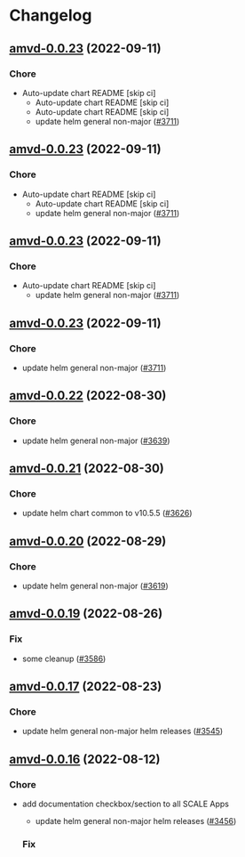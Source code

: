 # Changelog



## [amvd-0.0.23](https://github.com/truecharts/charts/compare/amvd-0.0.22...amvd-0.0.23) (2022-09-11)

### Chore

- Auto-update chart README [skip ci]
  - Auto-update chart README [skip ci]
  - Auto-update chart README [skip ci]
  - update helm general non-major ([#3711](https://github.com/truecharts/charts/issues/3711))




## [amvd-0.0.23](https://github.com/truecharts/charts/compare/amvd-0.0.22...amvd-0.0.23) (2022-09-11)

### Chore

- Auto-update chart README [skip ci]
  - Auto-update chart README [skip ci]
  - update helm general non-major ([#3711](https://github.com/truecharts/charts/issues/3711))




## [amvd-0.0.23](https://github.com/truecharts/charts/compare/amvd-0.0.22...amvd-0.0.23) (2022-09-11)

### Chore

- Auto-update chart README [skip ci]
  - update helm general non-major ([#3711](https://github.com/truecharts/charts/issues/3711))




## [amvd-0.0.23](https://github.com/truecharts/charts/compare/amvd-0.0.22...amvd-0.0.23) (2022-09-11)

### Chore

- update helm general non-major ([#3711](https://github.com/truecharts/charts/issues/3711))




## [amvd-0.0.22](https://github.com/truecharts/charts/compare/amvd-0.0.21...amvd-0.0.22) (2022-08-30)

### Chore

- update helm general non-major ([#3639](https://github.com/truecharts/charts/issues/3639))




## [amvd-0.0.21](https://github.com/truecharts/charts/compare/amvd-0.0.20...amvd-0.0.21) (2022-08-30)

### Chore

- update helm chart common to v10.5.5 ([#3626](https://github.com/truecharts/charts/issues/3626))




## [amvd-0.0.20](https://github.com/truecharts/charts/compare/amvd-0.0.19...amvd-0.0.20) (2022-08-29)

### Chore

- update helm general non-major ([#3619](https://github.com/truecharts/charts/issues/3619))




## [amvd-0.0.19](https://github.com/truecharts/charts/compare/amvd-0.0.17...amvd-0.0.19) (2022-08-26)

### Fix

- some cleanup ([#3586](https://github.com/truecharts/charts/issues/3586))




## [amvd-0.0.17](https://github.com/truecharts/charts/compare/amvd-0.0.16...amvd-0.0.17) (2022-08-23)

### Chore

- update helm general non-major helm releases ([#3545](https://github.com/truecharts/charts/issues/3545))




## [amvd-0.0.16](https://github.com/truecharts/charts/compare/amvd-0.0.15...amvd-0.0.16) (2022-08-12)

### Chore

- add documentation checkbox/section to all SCALE Apps
  - update helm general non-major helm releases ([#3456](https://github.com/truecharts/charts/issues/3456))

  ### Fix
